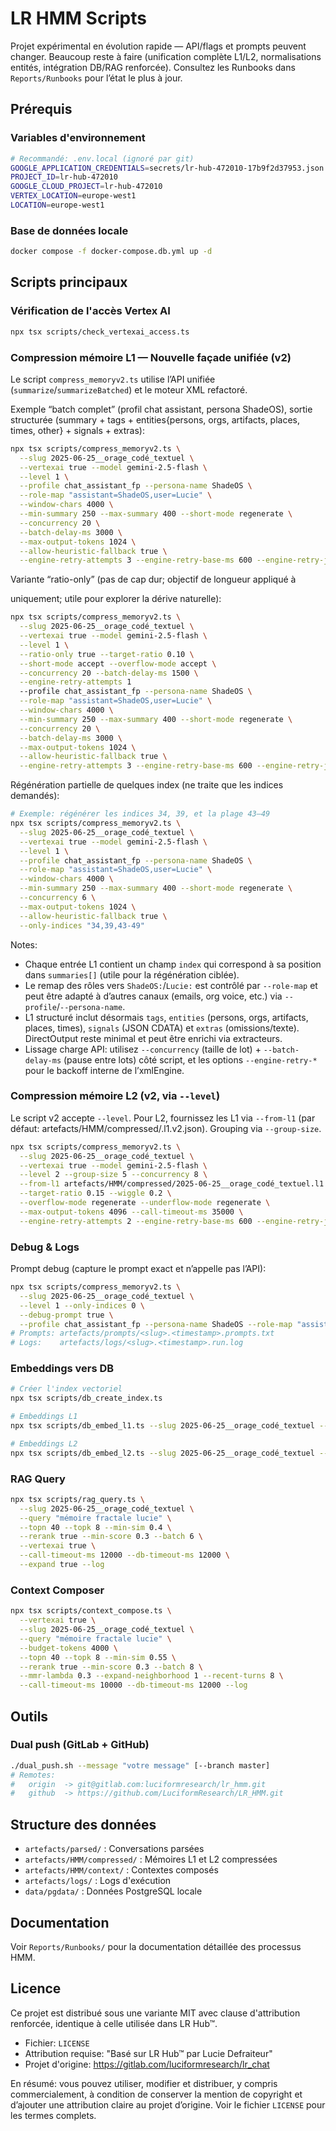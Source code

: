 # LR HMM Scripts

Projet expérimental en évolution rapide — API/flags et prompts peuvent changer. Beaucoup reste à faire (unification complète L1/L2, normalisations entités, intégration DB/RAG renforcée). Consultez les Runbooks dans `Reports/Runbooks` pour l’état le plus à jour.

## Prérequis

### Variables d'environnement
```bash
# Recommandé: .env.local (ignoré par git)
GOOGLE_APPLICATION_CREDENTIALS=secrets/lr-hub-472010-17b9f2d37953.json
PROJECT_ID=lr-hub-472010
GOOGLE_CLOUD_PROJECT=lr-hub-472010
VERTEX_LOCATION=europe-west1
LOCATION=europe-west1
```

### Base de données locale
```bash
docker compose -f docker-compose.db.yml up -d
```

## Scripts principaux

### Vérification de l'accès Vertex AI
```bash
npx tsx scripts/check_vertexai_access.ts
```

### Compression mémoire L1 — Nouvelle façade unifiée (v2)
Le script `compress_memoryv2.ts` utilise l’API unifiée (`summarize`/`summarizeBatched`) et le moteur XML refactoré.

Exemple “batch complet” (profil chat assistant, persona ShadeOS), sortie structurée (summary + tags + entities{persons, orgs, artifacts, places, times, other} + signals + extras):
```bash
npx tsx scripts/compress_memoryv2.ts \
  --slug 2025-06-25__orage_codé_textuel \
  --vertexai true --model gemini-2.5-flash \
  --level 1 \
  --profile chat_assistant_fp --persona-name ShadeOS \
  --role-map "assistant=ShadeOS,user=Lucie" \
  --window-chars 4000 \
  --min-summary 250 --max-summary 400 --short-mode regenerate \
  --concurrency 20 \
  --batch-delay-ms 3000 \
  --max-output-tokens 1024 \
  --allow-heuristic-fallback true \
  --engine-retry-attempts 3 --engine-retry-base-ms 600 --engine-retry-jitter-ms 300
```

Variante “ratio-only” (pas de cap dur; objectif de longueur appliqué à <summary> uniquement; utile pour explorer la dérive naturelle):
```bash
npx tsx scripts/compress_memoryv2.ts \
  --slug 2025-06-25__orage_codé_textuel \
  --vertexai true --model gemini-2.5-flash \
  --level 1 \
  --ratio-only true --target-ratio 0.10 \
  --short-mode accept --overflow-mode accept \
  --concurrency 20 --batch-delay-ms 1500 \
  --engine-retry-attempts 1
  --profile chat_assistant_fp --persona-name ShadeOS \
  --role-map "assistant=ShadeOS,user=Lucie" \
  --window-chars 4000 \
  --min-summary 250 --max-summary 400 --short-mode regenerate \
  --concurrency 20 \
  --batch-delay-ms 3000 \
  --max-output-tokens 1024 \
  --allow-heuristic-fallback true \
  --engine-retry-attempts 3 --engine-retry-base-ms 600 --engine-retry-jitter-ms 300
```

Régénération partielle de quelques index (ne traite que les indices demandés):
```bash
# Exemple: régénérer les indices 34, 39, et la plage 43–49
npx tsx scripts/compress_memoryv2.ts \
  --slug 2025-06-25__orage_codé_textuel \
  --vertexai true --model gemini-2.5-flash \
  --level 1 \
  --profile chat_assistant_fp --persona-name ShadeOS \
  --role-map "assistant=ShadeOS,user=Lucie" \
  --window-chars 4000 \
  --min-summary 250 --max-summary 400 --short-mode regenerate \
  --concurrency 6 \
  --max-output-tokens 1024 \
  --allow-heuristic-fallback true \
  --only-indices "34,39,43-49"
```

Notes:
- Chaque entrée L1 contient un champ `index` qui correspond à sa position dans `summaries[]` (utile pour la régénération ciblée).
- Le remap des rôles vers `ShadeOS:`/`Lucie:` est contrôlé par `--role-map` et peut être adapté à d’autres canaux (emails, org voice, etc.) via `--profile`/`--persona-name`.
- L1 structuré inclut désormais `tags`, `entities` (persons, orgs, artifacts, places, times), `signals` (JSON CDATA) et `extras` (omissions/texte). DirectOutput reste minimal et peut être enrichi via extracteurs.
- Lissage charge API: utilisez `--concurrency` (taille de lot) + `--batch-delay-ms` (pause entre lots) côté script, et les options `--engine-retry-*` pour le backoff interne de l’xmlEngine.

### Compression mémoire L2 (v2, via `--level`)
Le script v2 accepte `--level`. Pour L2, fournissez les L1 via `--from-l1` (par défaut: artefacts/HMM/compressed/<slug>.l1.v2.json). Grouping via `--group-size`.
```bash
npx tsx scripts/compress_memoryv2.ts \
  --slug 2025-06-25__orage_codé_textuel \
  --vertexai true --model gemini-2.5-flash \
  --level 2 --group-size 5 --concurrency 8 \
  --from-l1 artefacts/HMM/compressed/2025-06-25__orage_codé_textuel.l1.v2.json \
  --target-ratio 0.15 --wiggle 0.2 \
  --overflow-mode regenerate --underflow-mode regenerate \
  --max-output-tokens 4096 --call-timeout-ms 35000 \
  --engine-retry-attempts 2 --engine-retry-base-ms 600 --engine-retry-jitter-ms 300 --log
```

### Debug & Logs
Prompt debug (capture le prompt exact et n’appelle pas l’API):
```bash
npx tsx scripts/compress_memoryv2.ts \
  --slug 2025-06-25__orage_codé_textuel \
  --level 1 --only-indices 0 \
  --debug-prompt true \
  --profile chat_assistant_fp --persona-name ShadeOS --role-map "assistant=ShadeOS,user=Lucie"
# Prompts: artefacts/prompts/<slug>.<timestamp>.prompts.txt
# Logs:    artefacts/logs/<slug>.<timestamp>.run.log
```

### Embeddings vers DB
```bash
# Créer l'index vectoriel
npx tsx scripts/db_create_index.ts

# Embeddings L1
npx tsx scripts/db_embed_l1.ts --slug 2025-06-25__orage_codé_textuel --vertexai true

# Embeddings L2
npx tsx scripts/db_embed_l2.ts --slug 2025-06-25__orage_codé_textuel --vertexai true
```

### RAG Query
```bash
npx tsx scripts/rag_query.ts \
  --slug 2025-06-25__orage_codé_textuel \
  --query "mémoire fractale lucie" \
  --topn 40 --topk 8 --min-sim 0.4 \
  --rerank true --min-score 0.3 --batch 6 \
  --vertexai true \
  --call-timeout-ms 12000 --db-timeout-ms 12000 \
  --expand true --log
```

### Context Composer
```bash
npx tsx scripts/context_compose.ts \
  --vertexai true \
  --slug 2025-06-25__orage_codé_textuel \
  --query "mémoire fractale lucie" \
  --budget-tokens 4000 \
  --topn 40 --topk 8 --min-sim 0.55 \
  --rerank true --min-score 0.3 --batch 8 \
  --mmr-lambda 0.3 --expand-neighborhood 1 --recent-turns 8 \
  --call-timeout-ms 10000 --db-timeout-ms 12000 --log
```

## Outils

### Dual push (GitLab + GitHub)
```bash
./dual_push.sh --message "votre message" [--branch master]
# Remotes:
#   origin  -> git@gitlab.com:luciformresearch/lr_hmm.git
#   github  -> https://github.com/LuciformResearch/LR_HMM.git
```

## Structure des données

- `artefacts/parsed/` : Conversations parsées
- `artefacts/HMM/compressed/` : Mémoires L1 et L2 compressées
- `artefacts/HMM/context/` : Contextes composés
- `artefacts/logs/` : Logs d'exécution
- `data/pgdata/` : Données PostgreSQL locale

## Documentation

Voir `Reports/Runbooks/` pour la documentation détaillée des processus HMM.

## Licence

Ce projet est distribué sous une variante MIT avec clause d'attribution renforcée, identique à celle utilisée dans LR Hub™.

- Fichier: `LICENSE`
- Attribution requise: "Basé sur LR Hub™ par Lucie Defraiteur"
- Projet d'origine: https://gitlab.com/luciformresearch/lr_chat

En résumé: vous pouvez utiliser, modifier et distribuer, y compris commercialement, à condition de conserver la mention de copyright et
d’ajouter une attribution claire au projet d’origine. Voir le fichier `LICENSE` pour les termes complets.
